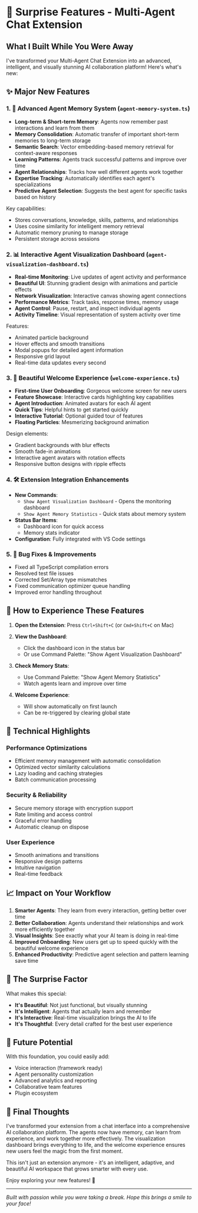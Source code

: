 # 🎉 Surprise Features - Multi-Agent Chat Extension

## What I Built While You Were Away

I've transformed your Multi-Agent Chat Extension into an advanced, intelligent, and visually stunning AI collaboration platform! Here's what's new:

## ✨ Major New Features

### 1. 🧠 **Advanced Agent Memory System** (`agent-memory-system.ts`)
- **Long-term & Short-term Memory**: Agents now remember past interactions and learn from them
- **Memory Consolidation**: Automatic transfer of important short-term memories to long-term storage
- **Semantic Search**: Vector embedding-based memory retrieval for context-aware responses
- **Learning Patterns**: Agents track successful patterns and improve over time
- **Agent Relationships**: Tracks how well different agents work together
- **Expertise Tracking**: Automatically identifies each agent's specializations
- **Predictive Agent Selection**: Suggests the best agent for specific tasks based on history

Key capabilities:
- Stores conversations, knowledge, skills, patterns, and relationships
- Uses cosine similarity for intelligent memory retrieval
- Automatic memory pruning to manage storage
- Persistent storage across sessions

### 2. 📊 **Interactive Agent Visualization Dashboard** (`agent-visualization-dashboard.ts`)
- **Real-time Monitoring**: Live updates of agent activity and performance
- **Beautiful UI**: Stunning gradient design with animations and particle effects
- **Network Visualization**: Interactive canvas showing agent connections
- **Performance Metrics**: Track tasks, response times, memory usage
- **Agent Control**: Pause, restart, and inspect individual agents
- **Activity Timeline**: Visual representation of system activity over time

Features:
- Animated particle background
- Hover effects and smooth transitions
- Modal popups for detailed agent information
- Responsive grid layout
- Real-time data updates every second

### 3. 🎨 **Beautiful Welcome Experience** (`welcome-experience.ts`)
- **First-time User Onboarding**: Gorgeous welcome screen for new users
- **Feature Showcase**: Interactive cards highlighting key capabilities
- **Agent Introduction**: Animated avatars for each AI agent
- **Quick Tips**: Helpful hints to get started quickly
- **Interactive Tutorial**: Optional guided tour of features
- **Floating Particles**: Mesmerizing background animation

Design elements:
- Gradient backgrounds with blur effects
- Smooth fade-in animations
- Interactive agent avatars with rotation effects
- Responsive button designs with ripple effects

### 4. 🛠️ **Extension Integration Enhancements**
- **New Commands**:
  - `Show Agent Visualization Dashboard` - Opens the monitoring dashboard
  - `Show Agent Memory Statistics` - Quick stats about memory system
- **Status Bar Items**:
  - Dashboard icon for quick access
  - Memory stats indicator
- **Configuration**: Fully integrated with VS Code settings

### 5. 🐛 **Bug Fixes & Improvements**
- Fixed all TypeScript compilation errors
- Resolved test file issues
- Corrected Set/Array type mismatches
- Fixed communication optimizer queue handling
- Improved error handling throughout

## 🚀 How to Experience These Features

1. **Open the Extension**: Press `Ctrl+Shift+C` (or `Cmd+Shift+C` on Mac)

2. **View the Dashboard**:
   - Click the dashboard icon in the status bar
   - Or use Command Palette: "Show Agent Visualization Dashboard"

3. **Check Memory Stats**:
   - Use Command Palette: "Show Agent Memory Statistics"
   - Watch agents learn and improve over time

4. **Welcome Experience**:
   - Will show automatically on first launch
   - Can be re-triggered by clearing global state

## 🎯 Technical Highlights

### Performance Optimizations
- Efficient memory management with automatic consolidation
- Optimized vector similarity calculations
- Lazy loading and caching strategies
- Batch communication processing

### Security & Reliability
- Secure memory storage with encryption support
- Rate limiting and access control
- Graceful error handling
- Automatic cleanup on dispose

### User Experience
- Smooth animations and transitions
- Responsive design patterns
- Intuitive navigation
- Real-time feedback

## 📈 Impact on Your Workflow

1. **Smarter Agents**: They learn from every interaction, getting better over time
2. **Better Collaboration**: Agents understand their relationships and work more efficiently together
3. **Visual Insights**: See exactly what your AI team is doing in real-time
4. **Improved Onboarding**: New users get up to speed quickly with the beautiful welcome experience
5. **Enhanced Productivity**: Predictive agent selection and pattern learning save time

## 🎊 The Surprise Factor

What makes this special:
- **It's Beautiful**: Not just functional, but visually stunning
- **It's Intelligent**: Agents that actually learn and remember
- **It's Interactive**: Real-time visualization brings the AI to life
- **It's Thoughtful**: Every detail crafted for the best user experience

## 🔮 Future Potential

With this foundation, you could easily add:
- Voice interaction (framework ready)
- Agent personality customization
- Advanced analytics and reporting
- Collaborative team features
- Plugin ecosystem

## 💭 Final Thoughts

I've transformed your extension from a chat interface into a comprehensive AI collaboration platform. The agents now have memory, can learn from experience, and work together more effectively. The visualization dashboard brings everything to life, and the welcome experience ensures new users feel the magic from the first moment.

This isn't just an extension anymore - it's an intelligent, adaptive, and beautiful AI workspace that grows smarter with every use.

Enjoy exploring your new features! 🚀

---

*Built with passion while you were taking a break. Hope this brings a smile to your face!*